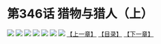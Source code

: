 # 第346话 猎物与猎人（上）
![](https://mhpic.xiaomingtaiji.net/comic/D/斗破苍穹拆分版/346话/1.jpg-zymk.middle.webp)
![](https://mhpic.xiaomingtaiji.net/comic/D/斗破苍穹拆分版/346话/2.jpg-zymk.middle.webp)
![](https://mhpic.xiaomingtaiji.net/comic/D/斗破苍穹拆分版/346话/3.jpg-zymk.middle.webp)
![](https://mhpic.xiaomingtaiji.net/comic/D/斗破苍穹拆分版/346话/4.jpg-zymk.middle.webp)
![](https://mhpic.xiaomingtaiji.net/comic/D/斗破苍穹拆分版/346话/5.jpg-zymk.middle.webp)
![](https://mhpic.xiaomingtaiji.net/comic/D/斗破苍穹拆分版/346话/6.jpg-zymk.middle.webp)
![](https://mhpic.xiaomingtaiji.net/comic/D/斗破苍穹拆分版/346话/7.jpg-zymk.middle.webp)
[【上一章】](./345.md)
[【目录】](./README.md)
[【下一章】](./347.md)
